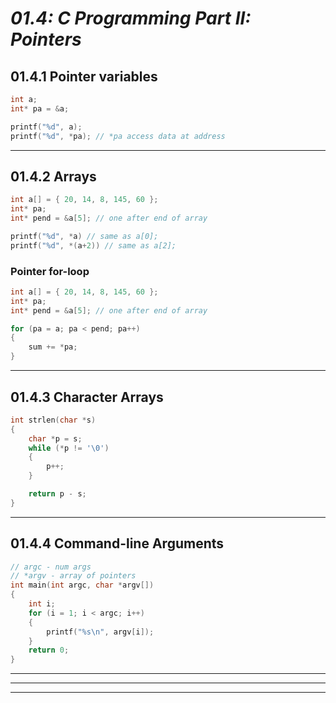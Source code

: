 # _01.4: C Programming Part II: Pointers_
## __01.4.1 Pointer variables__
```c
int a;
int* pa = &a;

printf("%d", a);
printf("%d", *pa); // *pa access data at address
```

--------------------------------------------------

## __01.4.2 Arrays__
```c
int a[] = { 20, 14, 8, 145, 60 };
int* pa;
int* pend = &a[5]; // one after end of array

printf("%d", *a) // same as a[0];
printf("%d", *(a+2)) // same as a[2];
```

### Pointer for-loop
```c
int a[] = { 20, 14, 8, 145, 60 };
int* pa;
int* pend = &a[5]; // one after end of array

for (pa = a; pa < pend; pa++) 
{
    sum += *pa;
}
```

--------------------------------------------------

## __01.4.3 Character Arrays__
```c
int strlen(char *s)
{
    char *p = s;
    while (*p != '\0')
    {
        p++;
    }

    return p - s;
}
```

--------------------------------------------------

## __01.4.4 Command-line Arguments__
```c
// argc - num args
// *argv - array of pointers
int main(int argc, char *argv[])
{
    int i;
    for (i = 1; i < argc; i++)
    {
        printf("%s\n", argv[i]);
    }
    return 0;
}
```
--------------------------------------------------
--------------------------------------------------
--------------------------------------------------